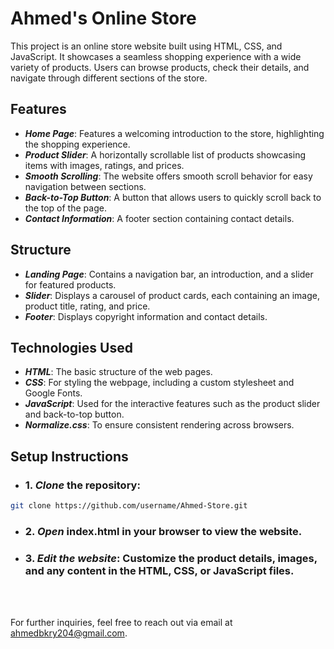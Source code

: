 # Ahmed's Online Store

This project is an online store website built using HTML, CSS, and JavaScript. It showcases a seamless shopping experience with a wide variety of products. Users can browse products, check their details, and navigate through different sections of the store.

## Features
- ***Home Page***: Features a welcoming introduction to the store, highlighting the shopping experience.
- ***Product Slider***: A horizontally scrollable list of products showcasing items with images, ratings, and prices.
- ***Smooth Scrolling***: The website offers smooth scroll behavior for easy navigation between sections.
- ***Back-to-Top Button***: A button that allows users to quickly scroll back to the top of the page.
- ***Contact Information***: A footer section containing contact details.

## Structure
- ***Landing Page***: Contains a navigation bar, an introduction, and a slider for featured products.
- ***Slider***: Displays a carousel of product cards, each containing an image, product title, rating, and price.
- ***Footer***: Displays copyright information and contact details.

## Technologies Used
- ***HTML***: The basic structure of the web pages.
- ***CSS***: For styling the webpage, including a custom stylesheet and Google Fonts.
- ***JavaScript***: Used for the interactive features such as the product slider and back-to-top button.
- ***Normalize.css***: To ensure consistent rendering across browsers.
## Setup Instructions

- ### 1. ***Clone*** the repository:

```bash
git clone https://github.com/username/Ahmed-Store.git
```
- ### 2. ***Open*** index.html in your browser to view the website.
- ### 3. ***Edit the website***: Customize the product details, images, and any content in the HTML, CSS, or JavaScript files.
<br>
<br>

For further inquiries, feel free to reach out via email at [ahmedbkry204@gmail.com](mailto:ahmedbkry204@gmail.com).
